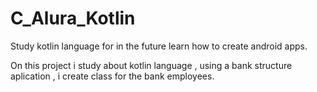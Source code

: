 # C_Alura_Kotlin
Study kotlin language for in the future learn how to create android apps.

On this project i study about kotlin language , using a bank structure aplication , i create class for the bank employees. 
